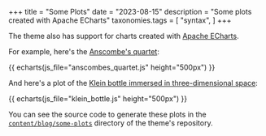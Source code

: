+++
title = "Some Plots"
date = "2023-08-15"
description = "Some plots created with Apache ECharts"
taxonomies.tags = [
    "syntax",
]
+++

The theme also has support for charts created with [Apache ECharts](https://echarts.apache.org/).

For example, here's the [Anscombe's quartet](https://en.wikipedia.org/wiki/Anscombe%27s_quartet):

{{ echarts(js_file="anscombes_quartet.js" height="500px") }}

And here's a plot of the [Klein bottle immersed in three-dimensional space](https://en.wikipedia.org/wiki/Klein_bottle):

{{ echarts(js_file="klein_bottle.js" height="500px") }}

You can see the source code to generate these plots in the [`content/blog/some-plots`](https://github.com/salcc/zola-bearplus/tree/main/content/blog/some-plots) directory of the theme's repository.
